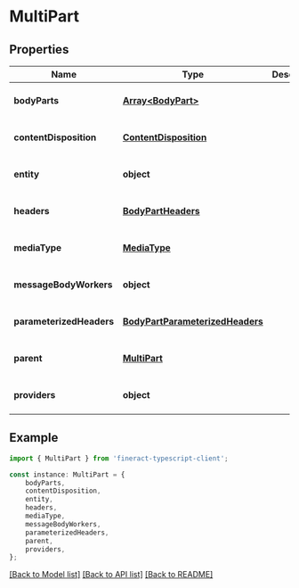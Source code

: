 # MultiPart


## Properties

Name | Type | Description | Notes
------------ | ------------- | ------------- | -------------
**bodyParts** | [**Array&lt;BodyPart&gt;**](BodyPart.md) |  | [optional] [default to undefined]
**contentDisposition** | [**ContentDisposition**](ContentDisposition.md) |  | [optional] [default to undefined]
**entity** | **object** |  | [optional] [default to undefined]
**headers** | [**BodyPartHeaders**](BodyPartHeaders.md) |  | [optional] [default to undefined]
**mediaType** | [**MediaType**](MediaType.md) |  | [optional] [default to undefined]
**messageBodyWorkers** | **object** |  | [optional] [default to undefined]
**parameterizedHeaders** | [**BodyPartParameterizedHeaders**](BodyPartParameterizedHeaders.md) |  | [optional] [default to undefined]
**parent** | [**MultiPart**](MultiPart.md) |  | [optional] [default to undefined]
**providers** | **object** |  | [optional] [default to undefined]

## Example

```typescript
import { MultiPart } from 'fineract-typescript-client';

const instance: MultiPart = {
    bodyParts,
    contentDisposition,
    entity,
    headers,
    mediaType,
    messageBodyWorkers,
    parameterizedHeaders,
    parent,
    providers,
};
```

[[Back to Model list]](../README.md#documentation-for-models) [[Back to API list]](../README.md#documentation-for-api-endpoints) [[Back to README]](../README.md)
